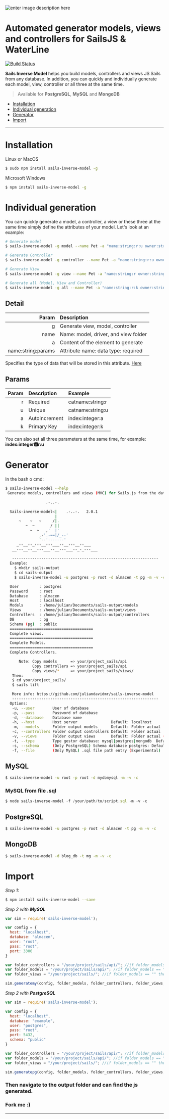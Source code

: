 ![enter image description here](http://sailsjs.org/images/bkgd_squiddy.png)

# Automated generator models, views and controllers for SailsJS & WaterLine

[![Build Status](https://travis-ci.org/juliandavidmr/sails-inverse-model.svg?branch=master)](https://travis-ci.org/juliandavidmr/sails-inverse-model)

**Sails Inverse Model** helps you build models, controllers and views JS Sails from any database. In addition, you can quickly and individually generate each model, view, controller or all three at the same time.

> Available for **PostgreSQL**, **MySQL** and **MongoDB**

- [Installation](#installation)
- [Individual generation](#individual-generation)
- [Generator](#generator)
- [Import](#import)

--------------------------------------------------------------------------------
# Installation ##

Linux or MacOS

```bash
$ sudo npm install sails-inverse-model -g
```

Microsoft Windows

```bash
$ npm install sails-inverse-model -g
```

# Individual generation ##

You can quickly generate a model, a controller, a view or these three at the same time simply define the attributes of your model. Let's look at an example:

```bash
# Generate model
$ sails-inverse-model -g model --name Pet -a "name:string:r:u owner:string"

# Generate Controller
$ sails-inverse-model -g controller --name Pet -a "name:string:r:u owner:string"

# Generate View
$ sails-inverse-model -g view --name Pet -a "name:string:r owner:string"

# Generate all (Model, View and Controller)
$ sails-inverse-model -g all --name Pet -a "name:string:r:k owner:string"
```

## Detail #

|Param              |          Description                |
|------------------:|:------------------------------------|
|g                  | Generate view, model, controller    |
|name               | Name: model, driver, and view folder|
|a                  | Content of the element to generate  |
|name:string:params | Attribute name: data type: required |

Specifies the type of data that will be stored in this attribute. [Here](http://sailsjs.com/documentation/concepts/models-and-orm/attributes)

## Params #

|Param  | Description   |     Example       |
|------:|:--------------|:------------------|
|r      | Required      | catname:string:r  |
|u      | Unique        | catname:string:u  |
|a      | Autoincrement | index:integer:a   |
|k      | Primary Key   | index:integer:k   |

You can also set all three parameters at the same time, for example: __index:integer:a:r:u__

# Generator ##

In the bash o cmd:

```bash
$ sails-inverse-model --help
 Generate models, controllers and views (MVC) for Sails.js from the database any.

                  .-..-.												      
															
  Sails-inverse-model<|    .-..-.	2.0.1
                      |										
      ~    ~   ~     /|. 									
         ~  ~       / || 									
           ~  ~   ,'  |'  									
               .-'.-==|/_--'								
               `--'-------' 								
     _--__--_---__---___--__---__--___      
   __---__--__---___--__---___--_-_---___    
 															
   -----------------------------------------------------------------						
  Example:
    $ mkdir sails-output
    $ cd sails-output
    $ sails-inverse-model -u postgres -p root -d almacen -t pg -m -v -c

  User         : postgres
  Password     : root
  Database     : almacen
  Host         : localhost
  Models       : /home/julian/Documents/sails-output/models
  Views        : /home/julian/Documents/sails-output/views
  Controllers  : /home/julian/Documents/sails-output/controllers
  DB           : pg
  Schema (pg)  : public
  =====================================
  Complete views.
  =====================================
  Complete Models.
  =====================================
  Complete Controllers.

      Note: Copy models      => your/project_sails/api
            Copy controllers => your/project_sails/api
            Copy views/*     => your/project_sails/views/
   Then: 
   $ cd your/project_sails/
   $ sails lift

   More info: https://github.com/juliandavidmr/sails-inverse-model
   -----------------------------------------------------------------						
  Options:
   -u, --user        User of database
   -p, --pass        Password of database
   -d, --database    Database name
   -h, --host        Host server               Default: localhost
   -m, --models      Folder output models      Default: Folder actual
   -c, --controllers Folder output controllers Default: Folder actual
   -v, --views       Folder output views       Default: Folder actual (Experimental)
   -t, --type        Type gestor database: mysql|postgres|mongodb  Default: mysql
   -s, --schema      (Only PostgreSQL) Schema database postgres: Default: public
   -f, --file        (Only MySQL) .sql file path entry (Experimental)
```

## MySQL

```bash
$ sails-inverse-model -u root -p root -d mydbmysql -m -v -c
```

### MySQL from file .sql

```js
$ node sails-inverse-model -f /your/path/to/script.sql -m -v -c
```

## PostgreSQL

```bash
$ sails-inverse-model -u postgres -p root -d almacen -t pg -m -v -c
```

## MongoDB

```bash
$ sails-inverse-model -d blog_db -t mg -m -v -c
```

# Import ##

_Step 1:_

```bash
$ npm install sails-inverse-model --save
```

_Step 2 with **MySQL**_

```js
var sim = require('sails-inverse-model');

var config = {
  host: "localhost",
  database: "almacen",
  user: "root",
  pass: "root",
  port: 3306
}

var folder_controllers = "/your/project/sails/api/"; //if folder_models == "" then: no generate controllers
var folder_models = "/your/project/sails/api/"; //if folder_models == "" then: no generate models
var folder_views = "/your/project/sails/"; //if folder_models == "" then: no generate views

sim.generatemy(config, folder_models, folder_controllers, folder_views, plurallang);
```

_Step 2 with **PostgreSQL**_

```js
var sim = require('sails-inverse-model');

var config = {
  host: "localhost",
  database: "example",
  user: "postgres",
  pass: "root",
  port: 5432,
  schema: "public"
}

var folder_controllers = "/your/project/sails/api/"; //if folder_models == "" then: no generate controllers
var folder_models = "/your/project/sails/api/"; //if folder_models == "" then: no generate models
var folder_views = "/your/project/sails/"; //if folder_models == "" then: no generate views

sim.generatepg(config, folder_models, folder_controllers, folder_views, plurallang);
```

### Then navigate to the output folder and can find the js generated.

### Fork me :)
--------------------------------------------------------------------------------